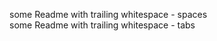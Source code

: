 some Readme with trailing whitespace - spaces   
some Readme with trailing whitespace - tabs        
